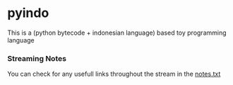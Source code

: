 # pyindo 

This is a (python bytecode + indonesian language) based toy programming language

### Streaming Notes

You can check for any usefull links throughout the stream in the [notes.txt](./notes.txt)
